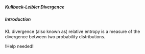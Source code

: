 ##### Kullback-Leibler Divergence

##### Introduction

KL divergence (also known as) relative entropy is a measure of the divergence between two probability distributions.


!Help needed!
